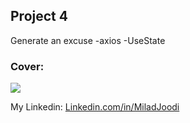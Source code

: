 ## Project 4
Generate an excuse
   -axios
   -UseState
   
### Cover:
![](https://s31.picofile.com/file/8470390084/excuse.JPG)

My Linkedin: [Linkedin.com/in/MiladJoodi](https://www.linkedin.com/in/MiladJoodi/)  
